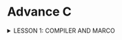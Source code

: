 # Advance C 
<details><summary>LESSON 1: COMPILER AND MARCO</summary>
<p>
 
## LESSON 1: COMPILER AND MARCO
### Quá trình biên dịch
Quy trình biên dịch là quá trình chuyển đổi ngôn ngữ bậc cao  (C/C++, Pascal, Java,...) sang ngôn ngữ máy, để máy tính có thể hiểu và thực thi.
### Quá trình biên dịch gồm 4 giai đoạn
 >  - Giai đoàn tiền xử lý (Pre-processor)
 >  - Giai đoạn dịch ngôn ngữ bậc cao sang Asembly (Compiler)
 >  - Giai đoạn dịch Assembly sang ngôn ngữ máy (Assemblier)
 >  - Giai đoạn liên kết (Linker)
![Compiler_Marco (2)](https://github.com/DangTruongBT/advance-C/assets/103482832/62ae7186-a6a5-463e-8698-bd0b6aafef55)

#### *Pre-processor (Giai đoạn tiền xử lý):*
 - 1 Project được tạo ra từ nhiều file: `a.h, b.h, a.c, b.c` và file `main.c` sau quá trình tiền xử lý sẽ gọp tất cả các file thành 1 file duy nhất là file `main.i`.
 - Trong quá trình này sẽ chèn Header vào, triển khai Macro và xóa commment.
 - Lệnh trong CMD là: `gcc -E main.c -o main.i`.

#### **3 việc xảy ra trong quá trình tiền xử lý**
 - `include` file header, có nghĩa là nội dung file sẽ được chèn vào vị trí mà mình chỉ định.
 - Xóa bỏ ghi chú (không ảnh hưởng đến dung lượng bộ nhớ và tốc độ xử lý chương trình)
 - Triển khai macro:
     - `Marco` là từ dùng để chỉ những thông tin được xử lý ở quá trình tiền xử lý (Pre-processor). Chia làm 3 nhóm chính:
         - `#include`
         - `#define`, `#undef`
         - `#if`, `#elif`, `#ifdef`, `#ifndef`
     - `#define`
         - Macro được định nghĩa bằng cách sử dụng chỉ thị tiền xử lý #define.
         - Nơi nào có tên Macro sẽ được thay thế bằng nội dung của macro đó.
         - Giảm lặp lại mã, dễ bảo trì.
         - Ví dụ 1:
           ```c
           #include <stdio.h>

           // Định nghĩa hằng số Pi sử dụng #define
           #define PI 3.14
           int main() {
           // Sử dụng hằng số Pi trong chương trình
           double radius = 5.0;
           double area = PI * radius * radius;

           printf("Radius: %.2f\n", radius);
           printf("Area of the circle: %.2f\n", area);

           return 0;
           }

         - Ví dụ 2:
           ```c
           #include <stdio.h>

           // Định nghĩa macro để tìm số lớn hơn giữa hai số
           #define MAX(x, y) ((x) > (y) ? (x) : (y))

           int main() {
           int a = 10, b = 20;
    
           // Sử dụng macro để tìm số lớn hơn giữa a và b
           int maxNumber = MAX(a, b);

           printf("The bigger number between %d and %d is: %d\n", a, b, maxNumber);

           return 0;
           }
    - `#undef`
       - Chỉ thị `#undef` dùng để hủy định nghĩa của một macro đã được định nghĩa trước đó bằng `#define`
       - Nếu hai hoặc nhiều tệp tiêu đề có cùng tên macro, chúng có thể xung đột với nhau. Việc sử dụng các chỉ thị này giúp ngăn chặn các xung đột này.
       - Ví dụ:
         ```c
          #include <stdio.h>
          #include "nhietdo.c"
          #include "doam.c"
          // trong 2 file đều có macro lần lượt là:
          //#define cam_bien 10(nhietdo.c)
          //#define cam_bien 20(doam.c)

          int main(){
 	        #undef cam_bien
 	        #define cam_bien 40
         return 0;
         }
   - `#if`: Sử dụng để bắt đầu 1 điều kiện xử lý.Nếu đúng thì các dòng lệnh sau `#if` sẽ được biên dịch , sai sẽ bỏ qua đến khi gặp `#endif`.
   - `#elif`: Để thêm 1 ĐK mới khi #if hoặc `#elif` sai.
   - `#else`: Dùng khi không có ĐK nào đúng
   - `#ifdef`: Dùng để kiểm tra 1 macro định nghĩa hay chưa.Nếu định nghĩa rồi thì mã sau ifdef sẽ được biên dịch.
   - `#ifndef`: Dùng để kiểm tra 1 macro định nghĩa hay chưa.Nếu chưa định nghĩa thì mã sau `#ifndef` sẽ được biên dịch.Thường dùng để kiểm tra macro đó đã dc định nghĩa trong file nào chưa, kết thúc thì `#endif`
#### Mục đích tránh định nghĩa nhiều lần và xung đột
  - Ví dụ:
    ```c
    #ifndef __ABC_H
    #define __ABC_H

    int a = 10;

    #endif
 - Một số toán tử trong Marco:
   - Ví dụ
   
   ```c
   #include <stdio.h>

   #define STRINGIZE(x) #x
   #define DATA 40

   int main() {

    // Sử dụng toán tử #
    printf("The value is: %s\n", STRINGIZE(DATA));

    return 0;
   }
 - Variadic Marco: Là một dạng macro cho phép nhận một số lượng biến tham số có thể thay đổi.
    - Ví dụ

   ```c
   #include <stdio.h>

 	#define print_menu_item(...) \
 		do { \
 			const char *items[] = {__VA_ARGS__}; \
 			int n = sizeof(items) / sizeof(items[0]); \
 			for (int i = 0; i < n; i++) { \
 				print_menu_item(i + 1, items[i]); \
 			} \
 		} while (0)

 	#define case_option(number, function) \
 		case number: \
 			function(); \
 			break;

 	#define handle_option(option, ...) \
 		switch (option) { \
 			__VA_ARGS__ \
 			default: \
 				printf("Invalid option!\n"); \
 		}

 	void print_menu_item(int number, const char *item) {
 			printf("%d. %s\n", number, item);
 		}

 	void feature1() { printf("Feature 1 selected\n"); }
 	void feature2() { printf("Feature 2 selected\n"); }
 	void feature3() { printf("Feature 3 selected\n"); }
 	void feature4() { printf("Feature 4 selected\n"); }

 	int main() {
 		print_menu_item("Option 1", "Option 2", "Option 3", "Option 4", "Exit");

 		int option;
 		scanf("%d", &option);

 		handle_option(option,
 					case_option(1, feature1)
 					case_option(2, feature2)
 					case_option(3, feature3)
 					case_option(4, feature4)
 		)

 		return 0;
- Compiler (Giai đoạn dịch ngôn ngữ bậc cao sang ngôn ngữ Assembly):
   - Quá trình này compiler sẽ biên dịch từ file `.i `sang file ngôn ngữ assembly là file `.s`
   - Dùng lệnh `gcc -S main.i -o main.s`
- Assembler (Giai đoạn dịch ngôn ngữ Assembly sang ngôn ngữ máy): compiler sẽ Biên dịch ngôn ngữ Assembly sang ngôn ngữ máy (0 và 1). Và tạo ra tệp tin Object `.o`
   - Dùng lệnh `gcc -c main.s -o main.o` để tạo ra file `.o`
- Linker (Giải đoạn liên kết):
   - 1 hoặc nhiều file.o sẽ được compiler liên kết lại 1 File `.exe`.
   - File này để hệ điều hành chạy
   - Dùng lệnh gcc  `main.o -o filename` để tạo ra tệp thực thi .
